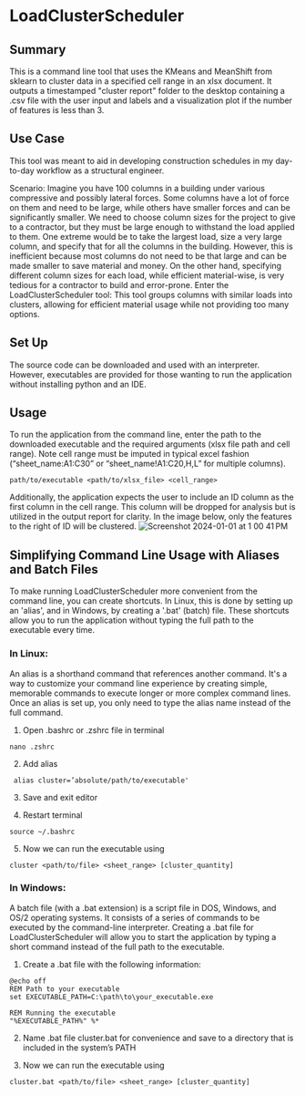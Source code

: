 # LoadClusterScheduler

## Summary
This is a command line tool that uses the KMeans and MeanShift from sklearn to cluster data in a specified cell range in an xlsx document.  It outputs a timestamped "cluster report" folder to the desktop containing a .csv file with the user input and labels and a visualization plot if the number of features is less than 3. 

## Use Case
This tool was meant to aid in developing construction schedules in my day-to-day workflow as a structural engineer. 

Scenario: Imagine you have 100 columns in a building under various compressive and possibly lateral forces. Some columns have a lot of force on them and need to be large, while others have smaller forces and can be significantly smaller. We need to choose column sizes for the project to give to a contractor, but they must be large enough to withstand the load applied to them. One extreme would be to take the largest load, size a very large column, and specify that for all the columns in the building. However, this is inefficient because most columns do not need to be that large and can be made smaller to save material and money. On the other hand, specifying different column sizes for each load, while efficient material-wise, is very tedious for a contractor to build and error-prone. Enter the LoadClusterScheduler tool: This tool groups columns with similar loads into clusters, allowing for efficient material usage while not providing too many options.



## Set Up
The source code can be downloaded and used with an interpreter. However, executables are provided for those wanting to run the application without installing python and an IDE.

## Usage
To run the application from the command line, enter the path to the downloaded executable and the required arguments (xlsx file path and cell range). Note cell range must be imputed in typical excel fashion (“sheet_name:A1:C30” or “sheet_name!A1:C20,H,L” for multiple columns). 

``` path/to/executable <path/to/xlsx_file> <cell_range> ```

Additionally, the application expects the user to include an ID column as the first column in the cell range. This column will be dropped for analysis but is utilized in the output report for clarity. In the image below, only the features to the right of ID will be clustered. 
![Screenshot 2024-01-01 at 1 00 41 PM](https://github.com/akpax/LoadClusterScheduler/assets/78048703/d36f1dc4-03b1-45d9-b0a4-2453fd431958)



## Simplifying Command Line Usage with Aliases and Batch Files
To make running LoadClusterScheduler more convenient from the command line, you can create shortcuts. In Linux, this is done by setting up an 'alias', and in Windows, by creating a '.bat' (batch) file. These shortcuts allow you to run the application without typing the full path to the executable every time.

### In Linux:
An alias is a shorthand command that references another command. It's a way to customize your command line experience by creating simple, memorable commands to execute longer or more complex command lines. Once an alias is set up, you only need to type the alias name instead of the full command.


1. Open .bashrc or .zshrc file in terminal
```
nano .zshrc
 ```

2. Add alias
```
 alias cluster=’absolute/path/to/executable'
 ```

3. Save and exit editor

4. Restart terminal
```
source ~/.bashrc
 ```

5. Now we can run the executable using 

``` cluster <path/to/file> <sheet_range> [cluster_quantity] ```

### In Windows:
A batch file (with a .bat extension) is a script file in DOS, Windows, and OS/2 operating systems. It consists of a series of commands to be executed by the command-line interpreter. Creating a .bat file for LoadClusterScheduler will allow you to start the application by typing a short command instead of the full path to the executable. 
1. Create a .bat file with the following information:
```
@echo off
REM Path to your executable
set EXECUTABLE_PATH=C:\path\to\your_executable.exe

REM Running the executable
"%EXECUTABLE_PATH%" %*
```

2. Name .bat file cluster.bat for convenience and save to a directory that is included in the system’s PATH 

3. Now we can run the executable using 

``` cluster.bat <path/to/file> <sheet_range> [cluster_quantity] ```




